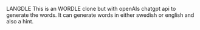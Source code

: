 LANGDLE
This is an WORDLE clone but with openAIs chatgpt api to generate the words. 
It can generate words in either swedish or english and also a hint.
